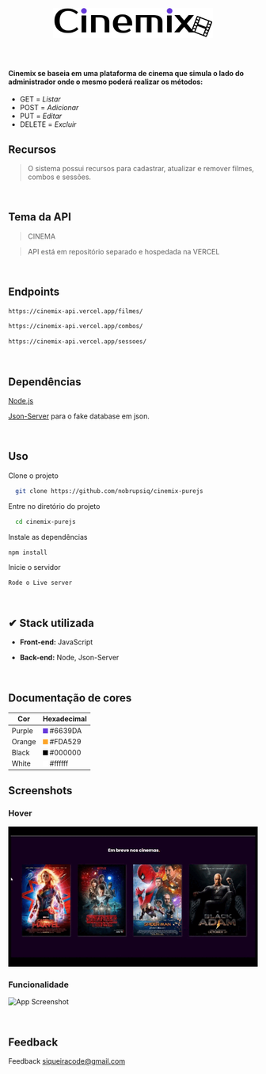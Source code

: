 <br>

<h1 align="center">
  <img height="60" alt="" title="" src="./.github/Logo.svg" />
</h1>

<br>

#### Cinemix se baseia em uma plataforma de cinema que simula o lado do administrador onde o mesmo poderá realizar os métodos:

-   GET = <i>Listar</i>
-   POST = <i>Adicionar</i>
-   PUT = <i>Editar</i>
-   DELETE = <i>Excluir</i>

## Recursos

> O sistema possui recursos para cadastrar, atualizar e remover filmes, combos e sessões.

 <br>

## Tema da API

> CINEMA

> API está em repositório separado e hospedada na VERCEL

<br>

## Endpoints

```bash
https://cinemix-api.vercel.app/filmes/
```

```bash
https://cinemix-api.vercel.app/combos/
```

```bash
https://cinemix-api.vercel.app/sessoes/
```

<br>

## Dependências

[Node.js](https://nodejs.org/en/)

[Json-Server](https://github.com/typicode/json-server) para o fake database em json.

<br>

## Uso

Clone o projeto

```bash
  git clone https://github.com/nobrupsiq/cinemix-purejs
```

Entre no diretório do projeto

```bash
  cd cinemix-purejs
```

Instale as dependências

```bash
npm install
```

Inicie o servidor

```bash
Rode o Live server
```

<br>

## ✔ Stack utilizada

-   **Front-end:** JavaScript

-   **Back-end:** Node, Json-Server

<br>

## Documentação de cores

| Cor    | Hexadecimal                                     |
| ------ | ----------------------------------------------- |
| Purple | ![#6639DA](./.github/Colors/purple.png) #6639DA |
| Orange | ![#FDA529](./.github/Colors/orange.png) #FDA529 |
| Black  | ![#000000](./.github/Colors/black.png) #000000  |
| White  | ![#ffffff](./.github/Colors/white.png) #ffffff  |

## Screenshots

### Hover

![App Screenshot](./.github/img/cards_select.gif)

### Funcionalidade

![App Screenshot](./.github/img/filmes_func.gif)

<br>

## Feedback

Feedback siqueiracode@gmail.com
